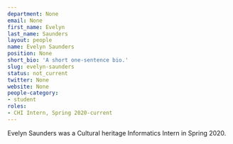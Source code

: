 ```yaml
---
department: None
email: None
first_name: Evelyn
last_name: Saunders
layout: people
name: Evelyn Saunders
position: None
short_bio: 'A short one-sentence bio.'
slug: evelyn-saunders
status: not_current
twitter: None
website: None
people-category:
- student
roles:
- CHI Intern, Spring 2020-current
---
```

Evelyn Saunders was a Cultural heritage Informatics Intern in Spring 2020. 
